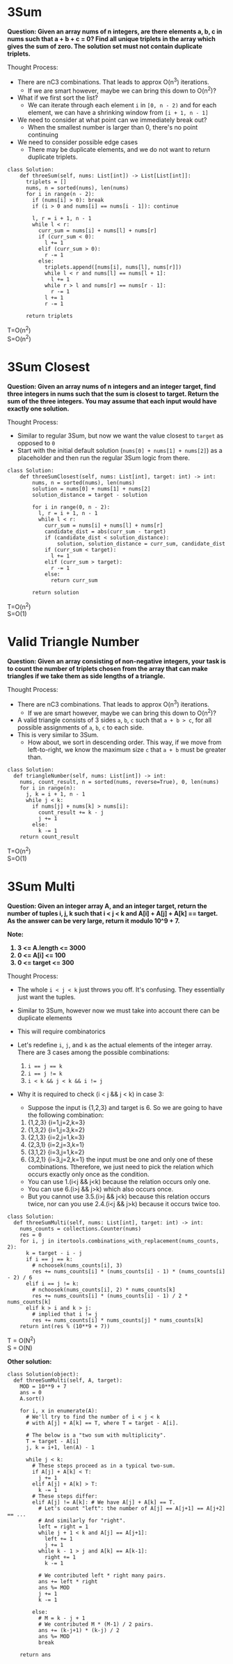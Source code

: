 # 3Sum
<b>Question: Given an array nums of n integers, are there elements a, b, c in nums such that a + b + c = 0? Find all unique triplets in the array which gives the sum of zero. The solution set must not contain duplicate triplets.</b>

Thought Process:
* There are nC3 combinations. That leads to approx O(n<sup>3</sup>) iterations.
  * If we are smart however, maybe we can bring this down to O(n<sup>2</sup>)?
* What if we first sort the list?
  * We can iterate through each element `i` in `[0, n - 2)` and for each element, we can have a shrinking window from `[i + 1, n - 1]`
* We need to consider at what point can we immediately break out? 
  * When the smallest number is larger than 0, there's no point continuing
* We need to consider possible edge cases
  * There may be duplicate elements, and we do not want to return duplicate triplets.

```
class Solution:
    def threeSum(self, nums: List[int]) -> List[List[int]]:
      triplets = []
      nums, n = sorted(nums), len(nums)
      for i in range(n - 2):
        if (nums[i] > 0): break
        if (i > 0 and nums[i] == nums[i - 1]): continue
          
        l, r = i + 1, n - 1
        while l < r:
          curr_sum = nums[i] + nums[l] + nums[r]
          if (curr_sum < 0):
            l += 1
          elif (curr_sum > 0):
            r -= 1
          else:
            triplets.append([nums[i], nums[l], nums[r]])            
            while l < r and nums[l] == nums[l + 1]:
              l += 1
            while r > l and nums[r] == nums[r - 1]:
              r -= 1
            l += 1
            r -= 1
            
      return triplets       
```

T=O(n<sup>2</sup>)<br>
S=O(n<sup>2</sup>)

# 3Sum Closest

<b>Question: Given an array nums of n integers and an integer target, find three integers in nums such that the sum is closest to target. Return the sum of the three integers. You may assume that each input would have exactly one solution.</b>

Thought Process:
* Similar to regular 3Sum, but now we want the value closest to `target` as opposed to `0`
* Start with the initial default solution (`nums[0] + nums[1] + nums[2]`) as a placeholder and then run the regular 3Sum logic from there.

```
class Solution:
    def threeSumClosest(self, nums: List[int], target: int) -> int:
        nums, n = sorted(nums), len(nums)
        solution = nums[0] + nums[1] + nums[2]
        solution_distance = target - solution
        
        for i in range(0, n - 2):
          l, r = i + 1, n - 1   
          while l < r:
            curr_sum = nums[i] + nums[l] + nums[r]
            candidate_dist = abs(curr_sum - target)
            if (candidate_dist < solution_distance): 
                solution, solution_distance = curr_sum, candidate_dist
            if (curr_sum < target):
              l += 1
            elif (curr_sum > target):
              r -= 1
            else:
              return curr_sum
              
        return solution
```

T=O(n<sup>2</sup>)<br>
S=O(1)


# Valid Triangle Number

<b>Question: Given an array consisting of non-negative integers, your task is to count the number of triplets chosen from the array that can make triangles if we take them as side lengths of a triangle.</b>

Thought Process:
* There are nC3 combinations. That leads to approx O(n<sup>3</sup>) iterations.
  * If we are smart however, maybe we can bring this down to O(n<sup>2</sup>)?
* A valid triangle consists of 3 sides `a`, `b`, `c` such that `a + b > c`, for all possible assignments of `a`, `b`, `c` to each side. 
* This is very similar to 3Sum. 
  * How about, we sort in descending order. This way, if we move from left-to-right, we know  the maximum size `c` that `a + b` must be greater than.
  
```
class Solution:
  def triangleNumber(self, nums: List[int]) -> int:
    nums, count_result, n = sorted(nums, reverse=True), 0, len(nums)
    for i in range(n):
      j, k = i + 1, n - 1
      while j < k:
        if nums[j] + nums[k] > nums[i]:
          count_result += k - j
          j += 1
        else: 
          k -= 1
    return count_result
```
T=O(n<sup>2</sup>)<br>
S=O(1)

# 3Sum Multi

<b>Question: Given an integer array A, and an integer target, return the number of tuples i, j, k  such that i < j < k and A[i] + A[j] + A[k] == target. As the answer can be very large, return it modulo 10^9 + 7.

Note:   
1. 3 <= A.length <= 3000   
2. 0 <= A[i] <= 100   
3. 0 <= target <= 300   
</b>

Thought Process:
* The whole `i < j < k` just throws you off. It's confusing. They essentially just want the tuples.
* Similar to 3Sum, however now we must take into account there can be duplicate elements
* This will require combinatorics
* Let's redefine `i`, `j`, and `k` as the actual elements of the integer array. There are 3 cases among the possible combinations:
  1. `i == j == k`
  2. `i == j != k`
  3. `i < k && j < k && i != j`
* Why it is required to check (i < j && j < k) in case 3:
  * Suppose the input is {1,2,3} and target is 6. So we are going to have the following combination:
   1. {1,2,3} {i=1,j=2,k=3}
   2. {1,3,2} {i=1,j=3,k=2}
   3. {2,1,3} {i=2,j=1,k=3}
   4. {2,3,1} {i=2,j=3,k=1}
   5. {3,1,2} {i=3,j=1,k=2}
   6. {3,2,1} {i=3,j=2,k=1}
    the input must be one and only one of these combinations. Ttherefore, we just need to pick the relation which occurs exactly only once as the condition. 

  * You can use 1.(i<j && j<k) because the relation occurs only one.
  * You can use 6.(i>j && j>k) which also occurs once.
  * But you cannot use 3.5.(i>j && j<k) because this relation occurs twice, nor can you use 2.4.(i<j && j>k) because it occurs twice too.

```
class Solution:
  def threeSumMulti(self, nums: List[int], target: int) -> int:
    nums_counts = collections.Counter(nums)
    res = 0
    for i, j in itertools.combinations_with_replacement(nums_counts, 2):
      k = target - i - j
      if i == j == k: 
        # nchoosek(nums_counts[i], 3)
        res += nums_counts[i] * (nums_counts[i] - 1) * (nums_counts[i] - 2) / 6
      elif i == j != k: 
        # nchoosek(nums_counts[i], 2) * nums_counts[k]
        res += nums_counts[i] * (nums_counts[i] - 1) / 2 * nums_counts[k]
      elif k > i and k > j:
        # implied that i != j
        res += nums_counts[i] * nums_counts[j] * nums_counts[k]
    return int(res % (10**9 + 7))
```

T = O(N<sup>2</sup>)  
S = O(N)


<b>Other solution:</b>
```
class Solution(object):
  def threeSumMulti(self, A, target):
    MOD = 10**9 + 7
    ans = 0
    A.sort()

    for i, x in enumerate(A):
      # We'll try to find the number of i < j < k
      # with A[j] + A[k] == T, where T = target - A[i].

      # The below is a "two sum with multiplicity".
      T = target - A[i]
      j, k = i+1, len(A) - 1

      while j < k:
        # These steps proceed as in a typical two-sum.
        if A[j] + A[k] < T:
          j += 1
        elif A[j] + A[k] > T:
          k -= 1
        # These steps differ:
        elif A[j] != A[k]: # We have A[j] + A[k] == T.
          # Let's count "left": the number of A[j] == A[j+1] == A[j+2] == ...
          # And similarly for "right".
          left = right = 1
          while j + 1 < k and A[j] == A[j+1]:
            left += 1
            j += 1
          while k - 1 > j and A[k] == A[k-1]:
            right += 1
            k -= 1

          # We contributed left * right many pairs.
          ans += left * right
          ans %= MOD
          j += 1
          k -= 1

        else:
          # M = k - j + 1
          # We contributed M * (M-1) / 2 pairs.
          ans += (k-j+1) * (k-j) / 2
          ans %= MOD
          break

    return ans
```

